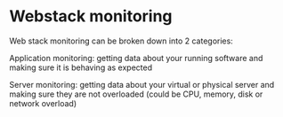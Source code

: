 # Webstack monitoring

Web stack monitoring can be broken down into 2 categories:

Application monitoring: getting data about your running software and making sure it is behaving as expected

Server monitoring: getting data about your virtual or physical server and making sure they are not overloaded (could be CPU, memory, disk or network overload)

